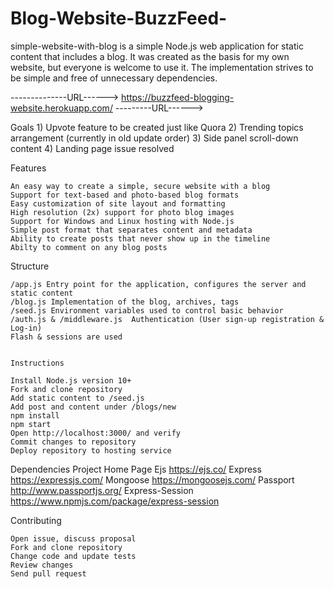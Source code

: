 # Blog-Website-BuzzFeed-
simple-website-with-blog is a simple Node.js web application for static content that includes a blog. It was created as the basis for my own website, but everyone is welcome to use it. The implementation strives to be simple and free of unnecessary dependencies.


--------------URL------> https://buzzfeed-blogging-website.herokuapp.com/ ---------URL------>

Goals
    1) Upvote feature to be created just like Quora
    2) Trending topics arrangement (currently in old update order)
    3) Side panel scroll-down content
    4) Landing page issue resolved

Features

    An easy way to create a simple, secure website with a blog
    Support for text-based and photo-based blog formats
    Easy customization of site layout and formatting
    High resolution (2x) support for photo blog images
    Support for Windows and Linux hosting with Node.js
    Simple post format that separates content and metadata
    Ability to create posts that never show up in the timeline
    Abilty to comment on any blog posts 

Structure

    /app.js Entry point for the application, configures the server and static content
    /blog.js Implementation of the blog, archives, tags
    /seed.js Environment variables used to control basic behavior
    /auth.js & /middleware.js  Authentication (User sign-up registration & Log-in)
    Flash & sessions are used
    
    
    Instructions

    Install Node.js version 10+
    Fork and clone repository
    Add static content to /seed.js
    Add post and content under /blogs/new
    npm install
    npm start
    Open http://localhost:3000/ and verify
    Commit changes to repository
    Deploy repository to hosting service


Dependencies
Project 	        Home Page
Ejs                 https://ejs.co/
Express 	        https://expressjs.com/
Mongoose            https://mongoosejs.com/
Passport            http://www.passportjs.org/
Express-Session     https://www.npmjs.com/package/express-session     

Contributing

    Open issue, discuss proposal
    Fork and clone repository
    Change code and update tests
    Review changes
    Send pull request
